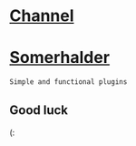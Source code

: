 # [Channel](https://telegram.me/Sourcesiran)
# [Somerhalder](https://telegram.me/Somerhaider)
```sh
Simple and functional plugins
```
## Good luck
(:
